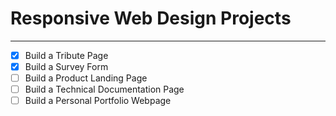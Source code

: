 # Responsive Web Design Projects
---
- [x] Build a Tribute Page
- [x] Build a Survey Form
- [ ] Build a Product Landing Page
- [ ] Build a Technical Documentation Page
- [ ] Build a Personal Portfolio Webpage